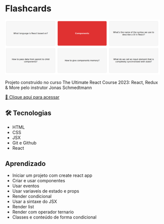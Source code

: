 # Flashcards

![Preview](./1.png)

Projeto construido no curso The Ultimate React Course 2023: React, Redux & More pelo instrutor Jonas Schmedtmann

[🔗 Clique aqui para acessar](https://mateusalmeida31415.github.io/counter/)

## 🛠 Tecnologias

- HTML
- CSS
- JSX
- Git e Github
- React

## Aprendizado

- Iniciar um projeto com create react app
- Criar e usar componentes
- Usar eventos
- Usar variaveis de estado e props
- Render condicional
- Usar a sintaxe do JSX
- Render list
- Render com operador ternario
- Classes e conteúdo de forma condicional
